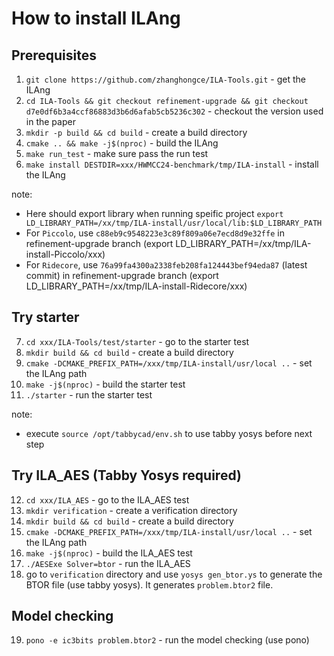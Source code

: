 # How to install ILAng

## Prerequisites

1. `git clone https://github.com/zhanghongce/ILA-Tools.git` - get the ILAng
2. `cd ILA-Tools && git checkout refinement-upgrade && git checkout d7e0df6b3a4ccf86883d3b6d6afab5cb5236c302` - checkout the version used in the paper
3. `mkdir -p build && cd build` - create a build directory
4. `cmake .. && make -j$(nproc)` - build the ILAng
5. `make run_test` - make sure pass the run test
6. `make install DESTDIR=xxx/HWMCC24-benchmark/tmp/ILA-install` - install the ILAng

note: 
* Here should export library when running speific project `export LD_LIBRARY_PATH=/xx/tmp/ILA-install/usr/local/lib:$LD_LIBRARY_PATH`
* For `Piccolo`, use `c88eb9c9548223e3c89f809a06e7ecd8d9e32ffe` in refinement-upgrade branch (export LD_LIBRARY_PATH=/xx/tmp/ILA-install-Piccolo/xxx)
* For `Ridecore`, use `76a99fa4300a2338feb208fa124443bef94eda87` (latest commit) in refinement-upgrade branch (export LD_LIBRARY_PATH=/xx/tmp/ILA-install-Ridecore/xxx)

## Try starter

7. `cd xxx/ILA-Tools/test/starter` - go to the starter test
8. `mkdir build && cd build` - create a build directory
9. `cmake -DCMAKE_PREFIX_PATH=/xxx/tmp/ILA-install/usr/local ..` - set the ILAng path
10. `make -j$(nproc)` - build the starter test
11. `./starter` - run the starter test

note: 
* execute `source /opt/tabbycad/env.sh` to use tabby yosys before next step

## Try ILA_AES (Tabby Yosys required)

12. `cd xxx/ILA_AES` - go to the ILA_AES test
13. `mkdir verification` - create a verification directory
14. `mkdir build && cd build` - create a build directory
15. `cmake -DCMAKE_PREFIX_PATH=/xxx/tmp/ILA-install/usr/local ..` - set the ILAng path
16. `make -j$(nproc)` - build the ILA_AES test
17. `./AESExe Solver=btor` - run the ILA_AES
18. go to `verification` directory and use `yosys gen_btor.ys` to generate the BTOR file (use tabby yosys). It generates `problem.btor2` file.

## Model checking

19. `pono -e ic3bits problem.btor2` - run the model checking (use pono)
